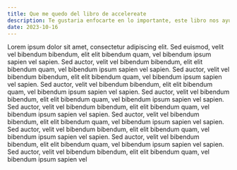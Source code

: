 ```yaml
---
title: Que me quedo del libro de accelereate
description: Te gustaria enfocarte en lo importante, este libro nos ayuda a entender en que enfocarnos apra tener equipos de alta calidad.
date: 2023-10-16
---
```


Lorem ipsum dolor sit amet, consectetur adipiscing elit. Sed euismod, velit vel bibendum bibendum, elit elit bibendum quam, vel bibendum ipsum sapien vel sapien. Sed auctor, velit vel bibendum bibendum, elit elit bibendum quam, vel bibendum ipsum sapien vel sapien. Sed auctor, velit vel bibendum bibendum, elit elit bibendum quam, vel bibendum ipsum sapien vel sapien. Sed auctor, velit vel bibendum bibendum, elit elit bibendum quam, vel bibendum ipsum sapien vel sapien. Sed auctor, velit vel bibendum bibendum, elit elit bibendum quam, vel bibendum ipsum sapien vel sapien. Sed auctor, velit vel bibendum bibendum, elit elit bibendum quam, vel bibendum ipsum sapien vel sapien. Sed auctor, velit vel bibendum bibendum, elit elit bibendum quam, vel bibendum ipsum sapien vel sapien. Sed auctor, velit vel bibendum bibendum, elit elit bibendum quam, vel bibendum ipsum sapien vel sapien. Sed auctor, velit vel bibendum bibendum, elit elit bibendum quam, vel bibendum ipsum sapien vel sapien. Sed auctor, velit vel bibendum bibendum, elit elit bibendum quam, vel bibendum ipsum sapien vel
